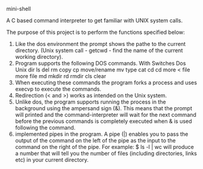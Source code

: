mini-shell

A C based command interpreter to get familiar with UNIX system calls.

The purpose of this project is to perform the functions specified below:

1.    Like the dos environment the prompt shows the pathe to the current directory. (Unix system call - getcwd - find the name of the current working directory).
2.    Program supports the following DOS commands. With Switches Dos Unix dir ls del rm copy cp move/rename mv type cat cd cd more < file more file md mkdir rd rmdir cls clear
3.    When executing these commands the program forks a process and uses execvp to execute the commands.
4.    Redirection (< and >) works as intended on the Unix system.
5.    Unlike dos, the program supports running the process in the background using the ampersand sign (&). This means that the prompt will printed and the command-interpreter will wait for the next command before the previous commands is completely executed when & is used following the command.
6.    implemented pipes in the program. A pipe (|) enables you to pass the output of the command on the left of the pipe as the input to the command on the right of the pipe. For example: $ ls -l | wc will produce a number that will tell you the number of files (including directories, links etc) in your current directory.
